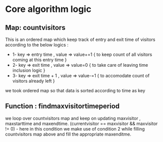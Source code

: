 Core algorithm logic
============

Map: countvisitors
------------
This is an ordered map which keep track of entry and exit time of visitors according to the below logics : 

* 1- key => entry time , value => value+=1 { to keep count of all visitors coming at this entry time }
* 2- key => exit time , value => value=0 { to take care of leaving time inclusion logic }
* 3- key => exit time + 1 , value => value-=1 { to accomodate count of visitors already left }

we took ordered map so that data is sorted according to time as key

Function : findmaxvisitortimeperiod
------------

we loop over countvisitors map and keep on updating maxvisitor , maxstarttime and maxendtime.
(currentvisitor == maxvisitor && maxvisitor != 0) - here in this condition we make use of condition 2 while 
filling countvisitors map above and fill the appropriate maxenditme.